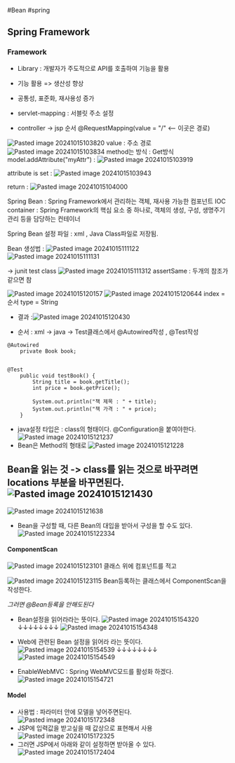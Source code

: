 #Bean #spring


## Spring Framework

### Framework
- Library : 개발자가 주도적으로 API를 호출하여 기능을 활용

- 기능 활용 => 생산성 향상
- 공통성, 표준화, 재사용성 증가


- servlet-mapping : 서블릿 주소 설정 
- controller -> jsp 순서
@RequestMapping(value = "/" <-- 이곳은 경로)

![Pasted image 20241015103820](https://github.com/user-attachments/assets/5f5d9f6e-53a8-4aba-9b7e-09148698a81a)
value : 주소 경로 ![Pasted image 20241015103834](https://github.com/user-attachments/assets/5adc0147-2ad9-43ae-a23e-1e5f36f9be23)
method는 방식 : Get방식
model.addAttribute("myAttr") : ![Pasted image 20241015103919](https://github.com/user-attachments/assets/35160711-7017-4cbd-98c3-e2c2894948d3)

attribute is set : ![Pasted image 20241015103943](https://github.com/user-attachments/assets/b1164cfb-726a-4d84-894f-8a1b2588cf0e)

return : ![Pasted image 20241015104000](https://github.com/user-attachments/assets/1597bae7-9696-46da-a00b-1d7caa8d0875)

Spring Bean : Spring Framework에서 관리하는 객체, 재사용 가능한 컴포넌트
IOC container : Spring Framework의 핵심 요소 중 하나로, 객체의 생성, 구성, 생명주기 관리 등을 담당하는 컨테이너

Spring Bean 설정 파일 : xml , Java Class파일로 저장됨.

Bean 생성법 : ![Pasted image 20241015111122](https://github.com/user-attachments/assets/5203dd25-e3d3-406e-890b-7dffe0ac618b)
![Pasted image 20241015111131](https://github.com/user-attachments/assets/c75edd9a-cabf-4fd7-a44c-793f3acef7ea)

-> junit test class ![Pasted image 20241015111312](https://github.com/user-attachments/assets/bb9090ae-0c1d-4ab9-b17a-1433eff0ad09)
assertSame : 두개의 참조가 같으면 참 

![Pasted image 20241015120157](https://github.com/user-attachments/assets/650baa47-0e09-48f8-84d2-fe785b00e0c1)
![Pasted image 20241015120644](https://github.com/user-attachments/assets/e693e515-6f5c-498a-9548-7ef68f152e8f)
index = 순서 
type = String

- 결과 :![Pasted image 20241015120430](https://github.com/user-attachments/assets/0a6606cd-4aa4-4921-a059-5963d571c44a)


- 순서 : xml -> java -> Test클래스에서 @Autowired작성 , @Test작성 
```
@Autowired
	private Book book;


@Test
	public void testBook() {
		String title = book.getTitle();
		int price = book.getPrice();
		
		System.out.println("책 제목 : " + title);
		System.out.println("책 가격 : " + price);
	}
```

- java설정 타입은 : class의 형태이다. @Configuration을 붙여야한다.
![Pasted image 20241015121237](https://github.com/user-attachments/assets/38ab83ec-eb54-4417-b648-71069d044897)
- Bean은 Method의 형태로
![Pasted image 20241015121228](https://github.com/user-attachments/assets/312cc345-b130-4e2b-b59b-2e37ecf4b691)


Bean을 읽는 것 -> class를 읽는 것으로 바꾸려면 locations 부분을 바꾸면된다.
![Pasted image 20241015121430](https://github.com/user-attachments/assets/52f0a47c-f613-404b-b350-862651be7032)
----------------------------------------------------------------------------------------------
![Pasted image 20241015121638](https://github.com/user-attachments/assets/5a416dcf-2d02-4c90-870f-3df5253675be)



- Bean을 구성할 때, 다른 Bean의 대입을 받아서 구성을 할 수도 있다.
![Pasted image 20241015122334](https://github.com/user-attachments/assets/eb4bcf41-e1db-43c7-9e74-5c74c7c5196d)

#### ComponentScan
![Pasted image 20241015123101](https://github.com/user-attachments/assets/b87eabd4-c51f-4d41-88c1-e1beaf137f63)
클래스 위에 컴포넌트를 적고

![Pasted image 20241015123115](https://github.com/user-attachments/assets/164c43a8-3ab3-4b04-9e7d-e2b6bca1b387)
Bean등록하는 클래스에서 ComponentScan을 작성한다.

*그러면 @Bean등록을 안해도된다*


- Bean설정을 읽어라라는 뜻이다.
![Pasted image 20241015154320](https://github.com/user-attachments/assets/2d4b26af-4c7d-4c62-8ea6-54d067d8d80a)
↓↓↓↓↓↓↓↓
![Pasted image 20241015154348](https://github.com/user-attachments/assets/4d1c315e-3bd8-4556-afc8-76662503a60e)

- Web에 관련된 Bean 설정을 읽어라 라는 뜻이다.
![Pasted image 20241015154539](https://github.com/user-attachments/assets/b736727d-9db1-4129-9ae7-11466874511d)
↓↓↓↓↓↓↓↓
![Pasted image 20241015154549](https://github.com/user-attachments/assets/8fbd63c1-7530-4161-890f-2191a5e8018d)

- EnableWebMVC : Spring WebMVC모드를 활성화 하겠다.
![Pasted image 20241015154721](https://github.com/user-attachments/assets/37963f57-7513-4db6-a8f3-a02b2ed82609)

#### Model 
- 사용법 : 파라미터 안에 모델을 넣어주면된다.
![Pasted image 20241015172348](https://github.com/user-attachments/assets/b93cd209-fc86-4d66-aee8-63a940eb49f6)
- JSP에 입력값을 받고싶을 때 값상으로 표현해서 사용
![Pasted image 20241015172325](https://github.com/user-attachments/assets/85396a57-6473-4d44-bda9-2ac4ab98469f)
- 그러면 JSP에서 아래와 같이 설정하면 받아올 수 있다.
![Pasted image 20241015172404](https://github.com/user-attachments/assets/f3880231-06dc-43c2-b75a-5d92e6a9432e)



















